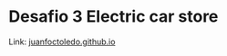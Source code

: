 # Desafio 3 Electric car store

Link: [juanfoctoledo.github.io](https://juanfcotoledo.github.io/desafio3_electric_car_store/)
